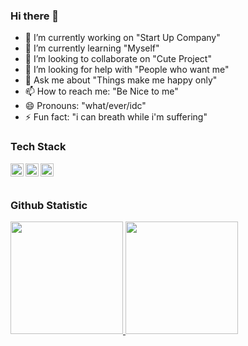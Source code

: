 ### Hi there 👋

- 🔭 I’m currently working on "Start Up Company"
- 🌱 I’m currently learning "Myself"
- 👯 I’m looking to collaborate on "Cute Project"
- 🤔 I’m looking for help with "People who want me"
- 💬 Ask me about "Things make me happy only"
- 📫 How to reach me: "Be Nice to me"
- 😄 Pronouns: "what/ever/idc"
- ⚡ Fun fact: "i can breath while i'm suffering"


### Tech Stack
  <a href="https://flutter.dev/"><img align="left" alt="Flutter" title="Flutter" width="21px" src="https://saigontechnology.com/assets/media/Blog/flutter-what-is-it.webp" /></a>
  <a href="https://nuxt.com/"><img align="left" alt="NuxtJs" title="NuxtJs" width="21px" src="https://nuxt.com/assets/design-kit/logo/icon-green.png" /></a>
  <a href="https://laravel.com/"><img align="left" alt="Laravel" title="Laravel" width="21px" src="https://upload.wikimedia.org/wikipedia/commons/thumb/9/9a/Laravel.svg/985px-Laravel.svg.png" /></a>
  <br>
  <br>
  

### Github Statistic
<p align="left">
<a href="https://github.com/mahesawp45">
  <img height="180em" src="https://github-readme-stats-eight-theta.vercel.app/api?username=mahesawp45&show_icons=true&theme=algolia&include_all_commits=true&count_private=true"/>
  <img height="180em" src="https://github-readme-stats-eight-theta.vercel.app/api/top-langs/?username=mahesawp45&layout=compact&langs_count=8&theme=algolia"/>
</a>
</p>
